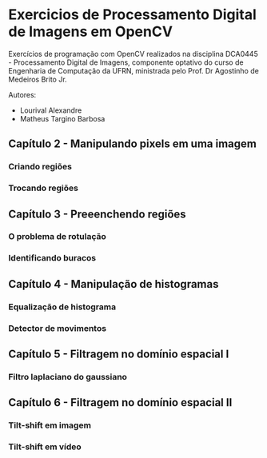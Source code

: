 # Exercicios de Processamento Digital de Imagens em OpenCV
Exercícios de programação com OpenCV realizados na disciplina DCA0445 - Processamento Digital de Imagens, componente optativo do curso de Engenharia de Computação da UFRN, ministrada pelo Prof. Dr Agostinho de Medeiros Brito Jr.

Autores:
- Lourival Alexandre 
- Matheus Targino Barbosa 

## Capítulo 2 - Manipulando pixels em uma imagem
### Criando regiões

### Trocando regiões

## Capítulo 3 - Preeenchendo regiões

### O problema de rotulação

### Identificando buracos

## Capítulo 4 - Manipulação de histogramas

### Equalização de histograma

### Detector de movimentos

## Capítulo 5 - Filtragem no domínio espacial I

### Filtro laplaciano do gaussiano

## Capítulo 6 - Filtragem no domínio espacial II

### Tilt-shift em imagem

### Tilt-shift em vídeo

